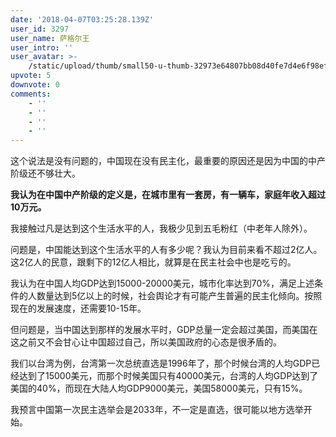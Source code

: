 ```yaml
---
date: '2018-04-07T03:25:28.139Z'
user_id: 3297
user_name: 萨格尔王
user_intro: ''
user_avatar: >-
    /static/upload/thumb/small50-u-thumb-32973e64807bb08d40fe7d4e6f98efac7945cbd69860.png
upvote: 5
downvote: 0
comments:
    - ''
    - ''
    - ''
    - ''
---
```


这个说法是没有问题的，中国现在没有民主化，最重要的原因还是因为中国的中产阶级还不够壮大。

  

**我认为在中国中产阶级的定义是，在城市里有一套房，有一辆车，家庭年收入超过10万元。**

我接触过凡是达到这个生活水平的人，我极少见到五毛粉红（中老年人除外）。

  

问题是，中国能达到这个生活水平的人有多少呢？我认为目前来看不超过2亿人。这2亿人的民意，跟剩下的12亿人相比，就算是在民主社会中也是吃亏的。

  

我认为在中国人均GDP达到15000-20000美元，城市化率达到70%，满足上述条件的人数量达到5亿以上的时候，社会舆论才有可能产生普遍的民主化倾向。按照现在的发展速度，还需要10-15年。

但问题是，当中国达到那样的发展水平时，GDP总量一定会超过美国，而美国在这之前又不会甘心让中国超过自己，所以美国政府的心态是很矛盾的。

  

我们以台湾为例，台湾第一次总统直选是1996年了，那个时候台湾的人均GDP已经达到了15000美元，而那个时候美国只有40000美元，台湾的人均GDP达到了美国的40%，而现在大陆人均GDP9000美元，美国58000美元，只有15%。

  

我预言中国第一次民主选举会是2033年，不一定是直选，很可能以地方选举开始。
